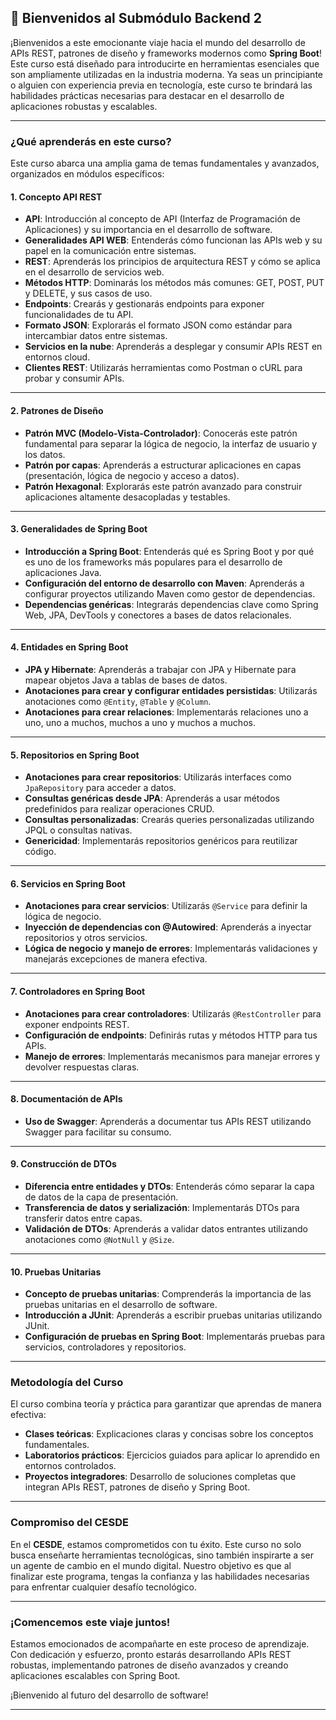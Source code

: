 ## 🚀 **Bienvenidos al Submódulo Backend 2**
¡Bienvenidos a este emocionante viaje hacia el mundo del desarrollo de APIs REST, patrones de diseño y frameworks modernos como **Spring Boot**! Este curso está diseñado para introducirte en herramientas esenciales que son ampliamente utilizadas en la industria moderna. Ya seas un principiante o alguien con experiencia previa en tecnología, este curso te brindará las habilidades prácticas necesarias para destacar en el desarrollo de aplicaciones robustas y escalables.

---

### **¿Qué aprenderás en este curso?**
Este curso abarca una amplia gama de temas fundamentales y avanzados, organizados en módulos específicos:

#### **1. Concepto API REST**

- **API**: Introducción al concepto de API (Interfaz de Programación de Aplicaciones) y su importancia en el desarrollo de software.
- **Generalidades API WEB**: Entenderás cómo funcionan las APIs web y su papel en la comunicación entre sistemas.
- **REST**: Aprenderás los principios de arquitectura REST y cómo se aplica en el desarrollo de servicios web.
- **Métodos HTTP**: Dominarás los métodos más comunes: GET, POST, PUT y DELETE, y sus casos de uso.
- **Endpoints**: Crearás y gestionarás endpoints para exponer funcionalidades de tu API.
- **Formato JSON**: Explorarás el formato JSON como estándar para intercambiar datos entre sistemas.
- **Servicios en la nube**: Aprenderás a desplegar y consumir APIs REST en entornos cloud.
- **Clientes REST**: Utilizarás herramientas como Postman o cURL para probar y consumir APIs.

---

#### **2. Patrones de Diseño**
- **Patrón MVC (Modelo-Vista-Controlador)**: Conocerás este patrón fundamental para separar la lógica de negocio, la interfaz de usuario y los datos.
- **Patrón por capas**: Aprenderás a estructurar aplicaciones en capas (presentación, lógica de negocio y acceso a datos).
- **Patrón Hexagonal**: Explorarás este patrón avanzado para construir aplicaciones altamente desacopladas y testables.

---

#### **3. Generalidades de Spring Boot**
- **Introducción a Spring Boot**: Entenderás qué es Spring Boot y por qué es uno de los frameworks más populares para el desarrollo de aplicaciones Java.
- **Configuración del entorno de desarrollo con Maven**: Aprenderás a configurar proyectos utilizando Maven como gestor de dependencias.
- **Dependencias genéricas**: Integrarás dependencias clave como Spring Web, JPA, DevTools y conectores a bases de datos relacionales.

---

#### **4. Entidades en Spring Boot**
- **JPA y Hibernate**: Aprenderás a trabajar con JPA y Hibernate para mapear objetos Java a tablas de bases de datos.
- **Anotaciones para crear y configurar entidades persistidas**: Utilizarás anotaciones como `@Entity`, `@Table` y `@Column`.
- **Anotaciones para crear relaciones**: Implementarás relaciones uno a uno, uno a muchos, muchos a uno y muchos a muchos.

---

#### **5. Repositorios en Spring Boot**
- **Anotaciones para crear repositorios**: Utilizarás interfaces como `JpaRepository` para acceder a datos.
- **Consultas genéricas desde JPA**: Aprenderás a usar métodos predefinidos para realizar operaciones CRUD.
- **Consultas personalizadas**: Crearás queries personalizadas utilizando JPQL o consultas nativas.
- **Genericidad**: Implementarás repositorios genéricos para reutilizar código.

---

#### **6. Servicios en Spring Boot**
- **Anotaciones para crear servicios**: Utilizarás `@Service` para definir la lógica de negocio.
- **Inyección de dependencias con @Autowired**: Aprenderás a inyectar repositorios y otros servicios.
- **Lógica de negocio y manejo de errores**: Implementarás validaciones y manejarás excepciones de manera efectiva.

---

#### **7. Controladores en Spring Boot**
- **Anotaciones para crear controladores**: Utilizarás `@RestController` para exponer endpoints REST.
- **Configuración de endpoints**: Definirás rutas y métodos HTTP para tus APIs.
- **Manejo de errores**: Implementarás mecanismos para manejar errores y devolver respuestas claras.

---

#### **8. Documentación de APIs**
- **Uso de Swagger**: Aprenderás a documentar tus APIs REST utilizando Swagger para facilitar su consumo.

---

#### **9. Construcción de DTOs**
- **Diferencia entre entidades y DTOs**: Entenderás cómo separar la capa de datos de la capa de presentación.
- **Transferencia de datos y serialización**: Implementarás DTOs para transferir datos entre capas.
- **Validación de DTOs**: Aprenderás a validar datos entrantes utilizando anotaciones como `@NotNull` y `@Size`.

---

#### **10. Pruebas Unitarias**
- **Concepto de pruebas unitarias**: Comprenderás la importancia de las pruebas unitarias en el desarrollo de software.
- **Introducción a JUnit**: Aprenderás a escribir pruebas unitarias utilizando JUnit.
- **Configuración de pruebas en Spring Boot**: Implementarás pruebas para servicios, controladores y repositorios.

---

### **Metodología del Curso**
El curso combina teoría y práctica para garantizar que aprendas de manera efectiva:

- **Clases teóricas**: Explicaciones claras y concisas sobre los conceptos fundamentales.
- **Laboratorios prácticos**: Ejercicios guiados para aplicar lo aprendido en entornos controlados.
- **Proyectos integradores**: Desarrollo de soluciones completas que integran APIs REST, patrones de diseño y Spring Boot.

---

### **Compromiso del CESDE**
En el **CESDE**, estamos comprometidos con tu éxito. Este curso no solo busca enseñarte herramientas tecnológicas, sino también inspirarte a ser un agente de cambio en el mundo digital. Nuestro objetivo es que al finalizar este programa, tengas la confianza y las habilidades necesarias para enfrentar cualquier desafío tecnológico.

---

### **¡Comencemos este viaje juntos!**
Estamos emocionados de acompañarte en este proceso de aprendizaje. Con dedicación y esfuerzo, pronto estarás desarrollando APIs REST robustas, implementando patrones de diseño avanzados y creando aplicaciones escalables con Spring Boot.

¡Bienvenido al futuro del desarrollo de software!

--- 
